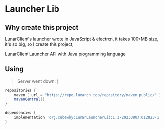 # Launcher Lib

## Why create this project

LunarClient's launcher wrote in JavaScript & electron, it takes 100+MB size, it's so big, so I create this project,

LunarClient Launcher API with Java programming language

## Using

> Server went down :(

```groovy
repositories {
    maven { url = "https://repo.lunarcn.top/repository/maven-public/" }
    mavenCentral()
}

dependencies {
    implementation 'org.cubewhy:LunarLauncherLib:1.1-20230803.012823-1'
}
```
